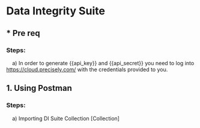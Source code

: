 # Data Integrity Suite

## * Pre req
### Steps:
&nbsp;&nbsp;&nbsp; a) In order to generate {{api_key}} and {{api_secret}} you need to log into https://cloud.precisely.com/ with the credentials provided to you.

## 1. Using Postman

### Steps:
&nbsp;&nbsp;&nbsp; a) Importing DI Suite Collection [Collection] 
